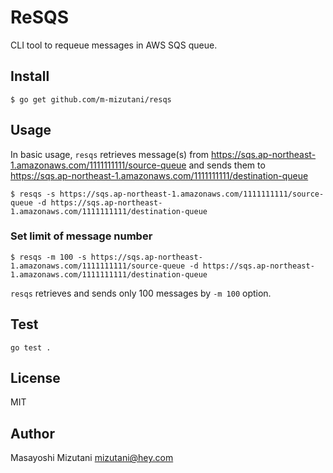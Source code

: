 # ReSQS

CLI tool to requeue messages in AWS SQS queue.

## Install

```
$ go get github.com/m-mizutani/resqs
```

## Usage

In basic usage, `resqs` retrieves message(s) from https://sqs.ap-northeast-1.amazonaws.com/1111111111/source-queue and sends them to https://sqs.ap-northeast-1.amazonaws.com/1111111111/destination-queue

```
$ resqs -s https://sqs.ap-northeast-1.amazonaws.com/1111111111/source-queue -d https://sqs.ap-northeast-1.amazonaws.com/1111111111/destination-queue
```

### Set limit of message number

```
$ resqs -m 100 -s https://sqs.ap-northeast-1.amazonaws.com/1111111111/source-queue -d https://sqs.ap-northeast-1.amazonaws.com/1111111111/destination-queue
```

`resqs` retrieves and sends only 100 messages by `-m 100` option.

## Test

```
go test .
```

## License

MIT

## Author

Masayoshi Mizutani <mizutani@hey.com>
